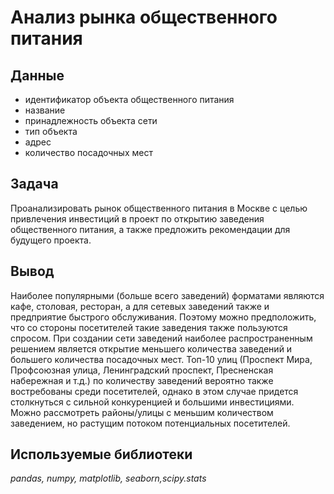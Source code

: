 # Анализ рынка общественного питания


## Данные

* идентификатор объекта общественного питания
* название
* принадлежность объекта сети
* тип объекта
* адрес
* количество посадочных мест

## Задача

Проанализировать рынок общественного питания в Москве с целью привлечения инвестиций в проект по открытию заведения общественного питания, а также предложить рекомендации для будущего проекта.

##  Вывод

Наиболее популярными (больше всего заведений) форматами являются кафе, столовая, ресторан, а для сетевых заведений также и предприятие быстрого обслуживания. Поэтому можно предположить, что со стороны посетителей такие заведения также пользуются спросом. 
При создании сети заведений наиболее распространенным решением является открытие меньшего количества заведений и большего количества посадочных мест. 
Топ-10 улиц (Проспект Мира, Профсоюзная улица, Ленинградский проспект, Пресненская набережная и т.д.) по количеству заведений вероятно также востребованы среди посетителей, однако в этом случае придется столкнуться с сильной конкуренцией и большими инвестициями. Можно рассмотреть районы/улицы с меньшим количеством заведением, но растущим потоком потенциальных посетителей.

## Используемые библиотеки
*pandas, numpy, matplotlib, seaborn,scipy.stats*


